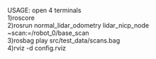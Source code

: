 

USAGE: open 4 terminals  
1)roscore  
2)rosrun normal_lidar_odometry lidar_nicp_node ~scan:=/robot_0/base_scan  
3)rosbag play src/test_data/scans.bag  
4)rviz -d config.rviz 


